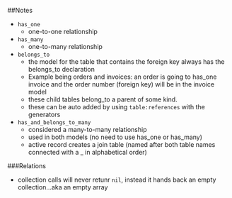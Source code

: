 ##Notes

* `has_one`
  * one-to-one relationship
* `has_many`
  * one-to-many relationship
* `belongs_to`
  * the model for the table that contains the foreign key always has the belongs_to declaration
  * Example being orders and invoices: an order is going to has_one invoice and the order number (foreign key) will be in the invoice model
  * these child tables belong_to a parent of some kind.
  * these can be auto added by using `table:references` with the generators
* `has_and_belongs_to_many`
  * considered a many-to-many relationship
  * used in both models (no need to use has_one or has_many)
  * active record creates a join table (named after both table names connected with a _ in alphabetical order)

###Relations

* collection calls will never retunr `nil`, instead it hands back an empty collection...aka an empty array

